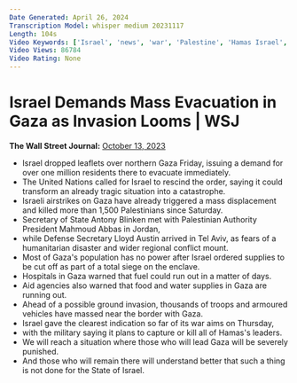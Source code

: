 ```yaml
---
Date Generated: April 26, 2024
Transcription Model: whisper medium 20231117
Length: 104s
Video Keywords: ['Israel', 'news', 'war', 'Palestine', 'Hamas Israel', 'Gaza', 'map', 'Israeli\nHamas', 'What is Hamas', 'attack', 'who is hamas', 'israel', 'israle news', 'gaza news', 'israel evacuations', 'israeli offensive', 'israel hamas', 'mass evacuation', 'gaza', 'gaza city', 'gaza strip', 'united nations', 'iron dome', 'israeli air strike', 'palestine', 'palestine news', 'antony blinken', 'jordan', 'tel aviv', 'humanitarian disaster', 'gaza israel hamas', 'enclave', 'gaza food', 'gaza water', 'ground invasion', 'israel ground invasion gaza', 'hamas leader', 'wonews']
Video Views: 86784
Video Rating: None
---
```


# Israel Demands Mass Evacuation in Gaza as Invasion Looms | WSJ
**The Wall Street Journal:** [October 13, 2023](https://www.youtube.com/watch?v=oFYrllh7sAY)
*  Israel dropped leaflets over northern Gaza Friday, issuing a demand for over one million residents there to evacuate immediately.
*  The United Nations called for Israel to rescind the order, saying it could transform an already tragic situation into a catastrophe.
*  Israeli airstrikes on Gaza have already triggered a mass displacement and killed more than 1,500 Palestinians since Saturday.
*  Secretary of State Antony Blinken met with Palestinian Authority President Mahmoud Abbas in Jordan,
*  while Defense Secretary Lloyd Austin arrived in Tel Aviv, as fears of a humanitarian disaster and wider regional conflict mount.
*  Most of Gaza's population has no power after Israel ordered supplies to be cut off as part of a total siege on the enclave.
*  Hospitals in Gaza warned that fuel could run out in a matter of days.
*  Aid agencies also warned that food and water supplies in Gaza are running out.
*  Ahead of a possible ground invasion, thousands of troops and armoured vehicles have massed near the border with Gaza.
*  Israel gave the clearest indication so far of its war aims on Thursday,
*  with the military saying it plans to capture or kill all of Hamas's leaders.
*  We will reach a situation where those who will lead Gaza will be severely punished.
*  And those who will remain there will understand better that such a thing is not done for the State of Israel.
